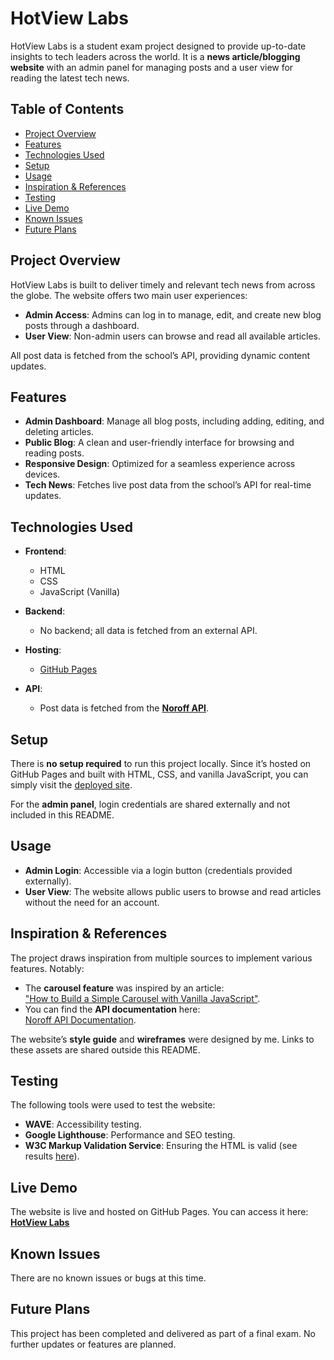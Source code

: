 # HotView Labs

HotView Labs is a student exam project designed to provide up-to-date insights to tech leaders across the world. It is a **news article/blogging website** with an admin panel for managing posts and a user view for reading the latest tech news.

## Table of Contents

- [Project Overview](#project-overview)
- [Features](#features)
- [Technologies Used](#technologies-used)
- [Setup](#setup)
- [Usage](#usage)
- [Inspiration & References](#inspiration--references)
- [Testing](#testing)
- [Live Demo](#live-demo)
- [Known Issues](#known-issues)
- [Future Plans](#future-plans)

## Project Overview

HotView Labs is built to deliver timely and relevant tech news from across the globe. The website offers two main user experiences:

- **Admin Access**: Admins can log in to manage, edit, and create new blog posts through a dashboard.
- **User View**: Non-admin users can browse and read all available articles.

All post data is fetched from the school’s API, providing dynamic content updates.

## Features

- **Admin Dashboard**: Manage all blog posts, including adding, editing, and deleting articles.
- **Public Blog**: A clean and user-friendly interface for browsing and reading posts.
- **Responsive Design**: Optimized for a seamless experience across devices.
- **Tech News**: Fetches live post data from the school’s API for real-time updates.

## Technologies Used

- **Frontend**:

  - HTML
  - CSS
  - JavaScript (Vanilla)

- **Backend**:

  - No backend; all data is fetched from an external API.

- **Hosting**:

  - [GitHub Pages](https://maribsorensen.github.io/FED1-PE1-Maribsorensen/)

- **API**:
  - Post data is fetched from the **[Noroff API](https://docs.noroff.dev/docs/v2)**.

## Setup

There is **no setup required** to run this project locally. Since it’s hosted on GitHub Pages and built with HTML, CSS, and vanilla JavaScript, you can simply visit the [deployed site](#live-demo).

For the **admin panel**, login credentials are shared externally and not included in this README.

## Usage

- **Admin Login**: Accessible via a login button (credentials provided externally).
- **User View**: The website allows public users to browse and read articles without the need for an account.

## Inspiration & References

The project draws inspiration from multiple sources to implement various features. Notably:

- The **carousel feature** was inspired by an article:  
  ["How to Build a Simple Carousel with Vanilla JavaScript"](https://webdesign.tutsplus.com/how-to-build-a-simple-carousel-with-vanilla-javascript--cms-41734t).
- You can find the **API documentation** here:  
  [Noroff API Documentation](https://docs.noroff.dev/docs/v2).

The website’s **style guide** and **wireframes** were designed by me. Links to these assets are shared outside this README.

## Testing

The following tools were used to test the website:

- **WAVE**: Accessibility testing.
- **Google Lighthouse**: Performance and SEO testing.
- **W3C Markup Validation Service**: Ensuring the HTML is valid (see results [here](https://validator.w3.org/)).

## Live Demo

The website is live and hosted on GitHub Pages. You can access it here:  
**[HotView Labs](https://maribsorensen.github.io/FED1-PE1-Maribsorensen/)**

## Known Issues

There are no known issues or bugs at this time.

## Future Plans

This project has been completed and delivered as part of a final exam. No further updates or features are planned.
